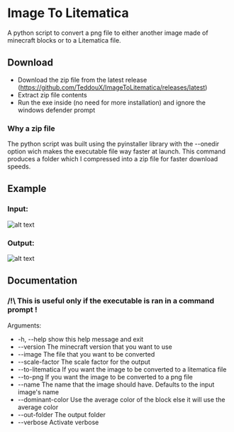 # Image To Litematica
A python script to convert a png file to either another image made of minecraft blocks or to a Litematica file.

## Download
- Download the zip file from the latest release (https://github.com/TeddouX/ImageToLitematica/releases/latest)
- Extract zip file contents
- Run the exe inside (no need for more installation) and ignore the windows defender prompt

### Why a zip file
The python script was built using the pyinstaller library with the --onedir option wich makes the executable file way faster at launch. This command produces a folder which I compressed into a zip file for faster download speeds.

## Example
### Input: 
![alt text](https://github.com/TeddouX/Picture-To-Litematica/blob/main/example/Screenshot%202024-07-03%20112003.png?raw=true)

### Output:
![alt text](https://github.com/TeddouX/Picture-To-Litematica/blob/main/example/Screenshot%202024-07-03%20112003-Minecraft.png?raw=true)

## Documentation
### /!\ This is useful only if the executable is ran in a command prompt !
Arguments: <br>
  - -h, --help show this help message and exit
  - --version The minecraft version that you want to use
  - --image The file that you want to be converted
  - --scale-factor The scale factor for the output
  - --to-litematica If you want the image to be converted to a litematica file
  - --to-png If you want the image to be converted to a png file
  - --name The name that the image should have. Defaults to the input image's name
  - --dominant-color Use the average color of the block else it will use the average color
  - --out-folder The output folder
  - --verbose Activate verbose
